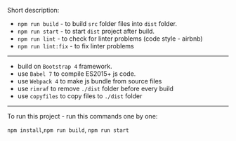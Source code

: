 Short description:

* `npm run build` - to build `src` folder files into `dist` folder.
* `npm run start` - to start `dist` project after build.
* `npm run lint` - to check for linter problems (code style - airbnb)
* `npm run lint:fix` - to fix linter problems

***

* build on `Bootstrap 4` framework.
* use `Babel 7` to compile ES2015+ js code.
* use `Webpack 4` to make js bundle from source files
* use `rimraf` to remove `./dist` folder before every build
* use `copyfiles` to copy files to `./dist` folder

***

To run this project - run this commands one by one: 

`npm install`,`npm run build`, `npm run start` 
